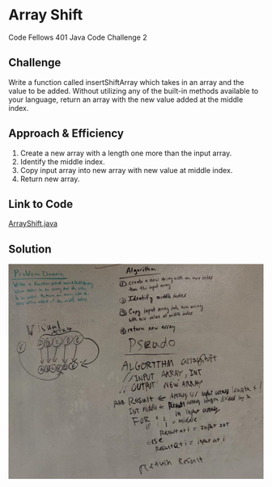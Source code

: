 # Array Shift
Code Fellows 401 Java Code Challenge 2

## Challenge
Write a function called insertShiftArray which takes in an array and the value to be added. Without utilizing any of the built-in methods available to your language, return an array with the new value added at the middle index.

## Approach & Efficiency
1. Create a new array with a length one more than the input array.
2. Identify the middle index.
3. Copy input array into new array with new value at middle index.
4. Return new array.

## Link to Code
[ArrayShift.java](../src/main/java/code401Challenges/ArrayShift.java)


## Solution
![White Board](../assets/arrayShiftPseudo.jpg)